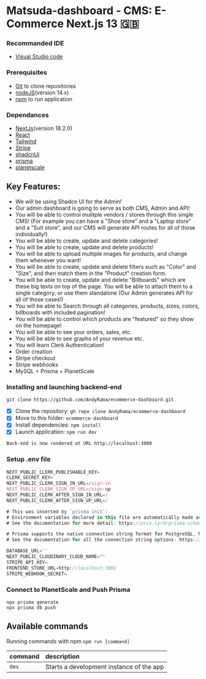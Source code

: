 # Matsuda-dashboard - CMS: E-Commerce Next.js 13 🇬🇧

### Recommanded IDE

* [Visual Studio code](https://code.visualstudio.com/)

### Prerequisites

* [Git](https://git-scm.com/) to clone repositories
* [nodeJS](https://nodejs.org/fr/)(version 14.x) 
* [npm](https://www.npmjs.com/) to run application

### Dependances

*  [NextJs](https://nextjs.org/)(version 18.2.0)
*  [React](https://react.dev/learn)
*  [Tailwind](https://fr.reactjs.org/docs/typechecking-with-proptypes.html)    
*  [Stripe](https://reactdatepicker.com/)                              
*  [shadcnUi](https://react-select.com/home#getting-started)                 
*  [prisma](https://react-table-v7.tanstack.com/docs/examples/editable-data)
*  [planetscale](https://www.npmjs.com/package/andyrama-modal)                

## Key Features:

- We will be using Shadcn UI for the Admin!
- Our admin dashboard is going to serve as both CMS, Admin and API!
- You will be able to control mulitple vendors / stores through this single CMS! (For example you can have a "Shoe store" and a "Laptop store" and a  "Suit store", and our CMS will generate API routes for all of those individually!)
- You will be able to create, update and delete categories!
- You will be able to create, update and delete products!
- You will be able to upload multiple images for products, and change them whenever you want!
- You will be able to create, update and delete filters such as "Color" and "Size", and then match them in the "Product" creation form.
- You will be able to create, update and delete "Billboards" which are these big texts on top of the page. You will be able to attach them to a single category, or use them standalone (Our Admin generates API for all of those cases!)
- You will be able to Search through all categories, products, sizes, colors, billboards with included pagination!
- You will be able to control which products are "featured" so they show on the homepage!
- You will be able to see your orders, sales, etc.
- You will be able to see graphs of your revenue etc.
- You will learn Clerk Authentication!
- Order creation
- Stripe checkout
- Stripe webhooks
- MySQL + Prisma + PlanetScale

### Installing and launching backend-end

```shell
git clone https://github.com/AndyRama/ecommerce-dashboard.git
```

- [x] Clone the repository: `gh repo clone AndyRama/ecommerce-dashboard`
- [x] Move to this folder: `ecommerce-dashboard`
- [x] Install dependencies: `npm install`
- [x] Launch application: `npm run dev`

```bash
Back-end is now rendered at URL http://localhost:3000
```

### Setup .env file

```js
NEXT_PUBLIC_CLERK_PUBLISHABLE_KEY=
CLERK_SECRET_KEY=
NEXT_PUBLIC_CLERK_SIGN_IN_URL=/sign-in
NEXT_PUBLIC_CLERK_SIGN_UP_URL=/sign-up
NEXT_PUBLIC_CLERK_AFTER_SIGN_IN_URL=/
NEXT_PUBLIC_CLERK_AFTER_SIGN_UP_URL=/

# This was inserted by `prisma init`:
# Environment variables declared in this file are automatically made available to Prisma.
# See the documentation for more detail: https://pris.ly/d/prisma-schema#accessing-environment-variables-from-the-schema

# Prisma supports the native connection string format for PostgreSQL, MySQL, SQLite, SQL Server, MongoDB and CockroachDB.
# See the documentation for all the connection string options: https://pris.ly/d/connection-strings

DATABASE_URL=''
NEXT_PUBLIC_CLOUDINARY_CLOUD_NAME=""
STRIPE_API_KEY=
FRONTEND_STORE_URL=http://localhost:3001
STRIPE_WEBHOOK_SECRET=
```

### Connect to PlanetScale and Push Prisma
```shell
npx prisma generate
npx prisma db push
```

## Available commands

Running commands with npm `npm run [command]`

| command         | description                              |
| :-------------- | :--------------------------------------- |
| `dev`           | Starts a development instance of the app |